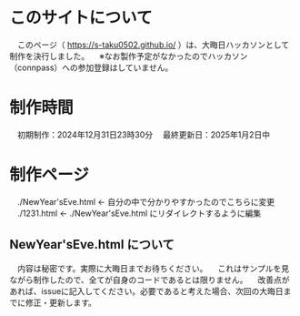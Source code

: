 # このサイトについて
　このページ（ https://s-taku0502.github.io/ ）は、大晦日ハッカソンとして制作を決行しました。
　※なお製作予定がなかったのでハッカソン（connpass）への参加登録はしていません。

# 制作時間
　初期制作：2024年12月31日23時30分
　最終更新日：2025年1月2日中

# 制作ページ
　./NewYear'sEve.html ← 自分の中で分かりやすかったのでこちらに変更
　./1231.html ← ./NewYear'sEve.html にリダイレクトするように編集

## NewYear'sEve.html について
　内容は秘密です。実際に大晦日までお待ちください。
　これはサンプルを見ながら制作したので、全てが自身のコードであるとは限りません。
　改善点があれば、issueに記入してください。必要であると考えた場合、次回の大晦日までに修正・更新します。
